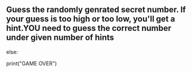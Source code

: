 ## Guess the randomly genrated secret number. If your guess is too high or too low, you'll get a hint.YOU need to guess the correct number under given number of hints<br />
else:
  
  print("GAME OVER")
